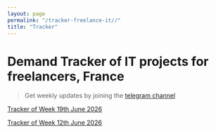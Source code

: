 ```yaml
---
layout: page
permalink: "/tracker-freelance-it//"
title: "Tracker"
---
```

# Demand Tracker of IT projects for freelancers, France
> Get weekly updates by joining the [telegram
> channel](https://t.me/+3y9PJaF335UxYTg0)


[Tracker of Week 19th June 2026](/tracker-20230626/)

[Tracker of Week 12th June 2026](/tracker-20230619/)
